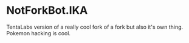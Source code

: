 # NotForkBot.IKA
 TentaLabs version of a really cool fork of a fork but also it's own thing. Pokemon hacking is cool.
